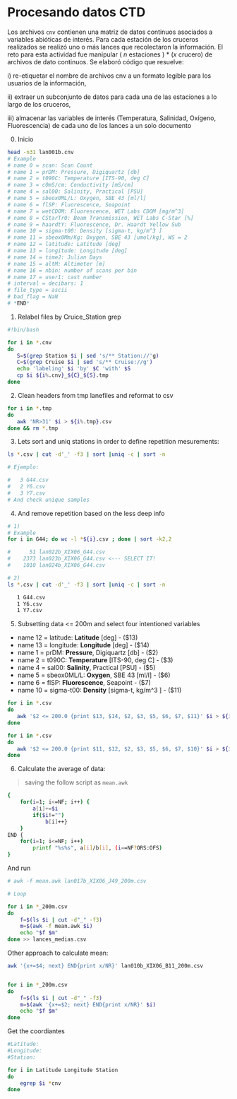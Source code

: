 # Procesando datos CTD

Los archivos `cnv` contienen una matriz de datos continuos asociados a variables abióticas de interés. Para cada estación de los cruceros realizados se realizó uno o más lances que recolectaron la información. El reto para esta actividad fue manipular ( *n* estaciones ) * (*x* crucero)  de archivos de dato continuos. Se elaboró código que resuelve: 

i) re-etiquetar el nombre de archivos cnv a un formato legible para los usuarios de la información, 

ii) extraer un subconjunto de datos para cada una de las estaciones a lo largo de los cruceros, 

iii) almacenar las variables de interés (Temperatura, Salinidad, Oxígeno, Fluorescencia) de cada uno de los lances a un solo documento

0) Inicio 

```bash
head -n31 lan001b.cnv
# Example
# name 0 = scan: Scan Count
# name 1 = prDM: Pressure, Digiquartz [db]
# name 2 = t090C: Temperature [ITS-90, deg C]
# name 3 = c0mS/cm: Conductivity [mS/cm]
# name 4 = sal00: Salinity, Practical [PSU]
# name 5 = sbeox0ML/L: Oxygen, SBE 43 [ml/l]
# name 6 = flSP: Fluorescence, Seapoint
# name 7 = wetCDOM: Fluorescence, WET Labs CDOM [mg/m^3]
# name 8 = CStarTr0: Beam Transmission, WET Labs C-Star [%]
# name 9 = haardtY: Fluorescence, Dr. Haardt Yellow Sub
# name 10 = sigma-t00: Density [sigma-t, kg/m^3 ]
# name 11 = sbeox0Mm/Kg: Oxygen, SBE 43 [umol/kg], WS = 2
# name 12 = latitude: Latitude [deg]
# name 13 = longitude: Longitude [deg]
# name 14 = timeJ: Julian Days
# name 15 = altM: Altimeter [m]
# name 16 = nbin: number of scans per bin
# name 17 = user1: cast number
# interval = decibars: 1
# file_type = ascii
# bad_flag = NaN
# *END*
```



1) Relabel files by Cruice_Station grep

```bash
#!bin/bash

for i in *.cnv
do
   S=$(grep Station $i | sed 's/** Station://'g)
   C=$(grep Cruise $i | sed 's/** Cruise://g')
   echo 'labeling' $i 'by' $C 'with' $S
   cp $i ${i%.cnv}_${C}_${S}.tmp
done

```

2) Clean headers from tmp lanefiles and reformat to csv

```bash
for i in *.tmp
do
   awk 'NR>31' $i > ${i%.tmp}.csv
done && rm *.tmp

```

3) Lets sort and uniq stations in order to define repetition mesurements:

```bash
ls *.csv | cut -d'_' -f3 | sort |uniq -c | sort -n

# Ejemplo:

#   3 G44.csv
#   2 Y6.csv
#   3 Y7.csv
# And check unique samples
```

4) And remove repetition based on the less deep info

```bash
# 1)
# Example
for i in G44; do wc -l *${i}.csv ; done | sort -k2,2

#      51 lan022b_XIX06_G44.csv
#    2373 lan023b_XIX06_G44.csv <--- SELECT IT!
#    1010 lan024b_XIX06_G44.csv

# 2)
ls *.csv | cut -d'_' -f3 | sort |uniq -c | sort -n

   1 G44.csv
   1 Y6.csv
   1 Y7.csv
```

5) Subsetting data <= 200m and select four intentioned variables 

- name 12 = latitude: **Latitude** [deg] - ($13)
- name 13 = longitude: **Longitude** [deg] - ($14)
- name 1 = prDM: **Pressure**, Digiquartz [db] - ($2)
- name 2 = t090C: **Temperature** [ITS-90, deg C] - ($3)
- name 4 = sal00: **Salinity**, Practical [PSU] - ($5)
- name 5 = sbeox0ML/L: **Oxygen**, SBE 43 [ml/l] - ($6) 
- name 6 = flSP: **Fluorescence**, Seapoint -  ($7)
- name 10 = sigma-t00: **Density** [sigma-t, kg/m^3 ] - ($11)

```bash
for i in *.csv
do
   awk '$2 <= 200.0 {print $13, $14, $2, $3, $5, $6, $7, $11}' $i > ${i%.csv}_200m.csv
done

for i in *.csv
do
   awk '$2 <= 200.0 {print $11, $12, $2, $3, $5, $6, $7, $10}' $i > ${i%.csv}_200m.csv
done
```



6) Calculate the average of data:

> saving the follow script as `mean.awk`

```bash
{
    for(i=1; i<=NF; i++) {
        a[i]+=$i
        if($i!="") 
            b[i]++}
    } 
END {
    for(i=1; i<=NF; i++) 
        printf "%s%s", a[i]/b[i], (i==NF?ORS:OFS)
}
```

And run

```bash
# awk -f mean.awk lan017b_XIX06_J49_200m.csv

# Loop

for i in *_200m.csv
do
	f=$(ls $i | cut -d"_" -f3)
	m=$(awk -f mean.awk $i)
	echo "$f $m"
done >> lances_medias.csv


```

Other approach to calculate mean:

```bash
awk '{x+=$4; next} END{print x/NR}' lan010b_XIX06_B11_200m.csv


for i in *_200m.csv
do
	f=$(ls $i | cut -d"_" -f3)
	m=$(awk '{x+=$2; next} END{print x/NR}' $i)
	echo "$f $m"
done
```



Get the coordiantes

```bash
#Latitude:
#Longitude:
#Station:

for i in Latitude Longitude Station 
do
	egrep $i *cnv
done



```



